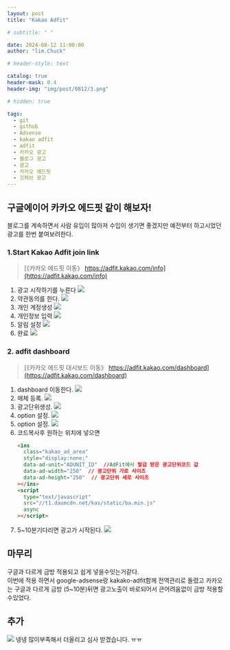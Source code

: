 ```yaml
---
layout: post
title: "Kakao Adfit"

# subtitle: " "

date: 2024-08-12 11:00:00
author: "lim.Chuck"

# header-style: text

catalog: true
header-mask: 0.4
header-img: "img/post/0812/3.png"

# hidden: true

tags:
  - git
  - github
  - Adsense
  - kakao adfit
  - adfit
  - 카카오 광고
  - 블로그 광고
  - 광고
  - 카카오 애드핏
  - 깃허브 광고
---
```


## 구글에이어 카카오 에드핏 같이 해보자!

블로그를 계속하면서 사람 유입이 많아져 수입이 생기면 좋겠지만 예전부터 하고시었던 광고를 한번 붙여보려한다.

### 1.Start Kakao Adfit join link

> [《카카오 에드핏 이동》 https://adfit.kakao.com/info](https://adfit.kakao.com/info)

1. 광고 시작하기를 누른다
   ![](/img/post/0812/1-1.png)
2. 약관동의를 한다.
   ![](/img/post/0812/1-2.png)
3. 개인 계정생성
   ![](/img/post/0812/1-3.png)
4. 개인정보 입력
   ![](/img/post/0812/1-4.png)
5. 알림 설정
   ![](/img/post/0812/1-5.png)
6. 완료
   ![](/img/post/0812/1-6.png)

### 2. adfit dashboard

> [《카카오 에드핏 대시보드 이동》 https://adfit.kakao.com/dashboard](https://adfit.kakao.com/dashboard)

1. dashboard 이동한다.
   ![](/img/post/0812/2-1.png)
2. 매체 등록.
   ![](/img/post/0812/2-2.png)
3. 광고단위생성.
   ![](/img/post/0812/2-3.png)
4. option 설정.
   ![](/img/post/0812/2-4.png)
5. option 설정.
   ![](/img/post/0812/2-5.png)
6. 코드복사후 원하는 위치에 넣으면
   ```html
   <ins
     class="kakao_ad_area"
     style="display:none;"
     data-ad-unit="ADUNIT_ID"  //AdFit에서 발급 받은 광고단위코드 값
     data-ad-width="250"  // 광고단위 가로 사이즈
     data-ad-height="250"  // 광고단위 세로 사이즈
   ></ins>
   <script
     type="text/javascript"
     src="//t1.daumcdn.net/kas/static/ba.min.js"
     async
   ></script>
   ```
7. 5~10분기다리면 광고가 시작된다.
   ![](/img/post/0812/2-7.png)

## 마무리

구글과 다르게 금방 적용되고 쉽게 넣을수잇는거같다.<br/>
이번에 적용 하면서 google-adsense랑 kakako-adfit함께 전역관리로 돌렸고 카카오는 구글과 다르게 금방 (5~10분)뒤면 광고노출이 바로되어서 큰어려움없이 금방 적용할수있었다.

## 추가

![](/img/post/0812/3.png)
넹넹 많이부족해서 더올리고 심사 받겠습니다. ㅠㅠ
